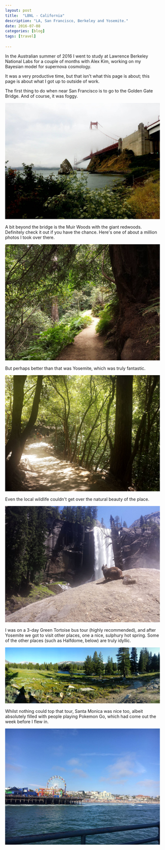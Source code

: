 ```yaml
---
layout: post
title:  "LBNL - California"
description: "LA, San Francisco, Berkeley and Yosemite."
date: 2016-07-08
categories: [blog]
tags: [travel]

---
```


In the Australian summer of 2016 I went to study at
Lawrence Berkeley National Labs for a couple of months with Alex
Kim, working on my Bayesian model for supernova cosmology.

It was a very productive time, but that isn't what this page is about;
this page is about what I got up to outside of work.

The first thing to do when near San Francisco is to go to 
the Golden Gate Bridge. And of course, it was foggy.

![](bridge.jpg)

A bit beyond the bridge is the Muir Woods with the giant redwoods.
Definitely check it out if you have the chance. Here's one of about a
million photos I took over there.

![](muir.jpg)

But perhaps better than that was Yosemite, which was
truly fantastic.

![](cover.jpg)

Even the local wildlife couldn't get over the natural beauty
of the place.

![](squirrel.jpg)

I was on a 3-day Green Tortoise bus tour (highly recommended), and
after Yosemite we got to visit other places, one a nice, sulphury hot 
spring. Some of the other places (such as Halfdome, below) are truly 
idyllic.

![](field.jpg?class="img-poster")

Whilst nothing could top that tour, Santa Monica was nice too,
albeit absolutely filled with people playing Pokemon Go, which had
come out the week before I flew in.

![](santamonica.jpg)

